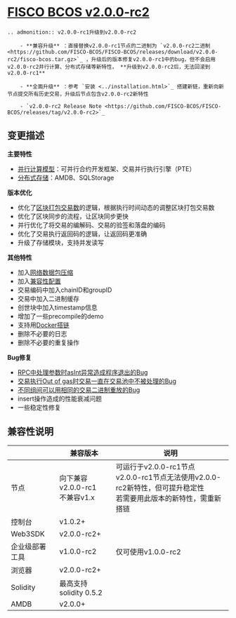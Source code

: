 # [FISCO BCOS v2.0.0-rc2](https://github.com/FISCO-BCOS/FISCO-BCOS/releases/tag/v2.0.0-rc2)

```eval_rst
.. admonition:: v2.0.0-rc1升级到v2.0.0-rc2

    - **兼容升级** ：直接替换v2.0.0-rc1节点的二进制为 `v2.0.0-rc2二进制 <https://github.com/FISCO-BCOS/FISCO-BCOS/releases/download/v2.0.0-rc2/fisco-bcos.tar.gz>`_ ，升级后的版本修复v2.0.0-rc1中的bug，但不会启用v2.0.0-rc2并行计算、分布式存储等新特性， **升级到v2.0.0-rc2后，无法回滚到v2.0.0-rc1**

    - **全面升级** ：参考 `安装 <../installation.html>`_ 搭建新链，重新向新节点提交所有历史交易，升级后节点包含v2.0.0-rc2新特性

    - `v2.0.0-rc2 Release Note <https://github.com/FISCO-BCOS/FISCO-BCOS/releases/tag/v2.0.0-rc2>`_
```

## 变更描述

**主要特性**

* [并行计算模型](../manual/transaction_parallel.md)：可并行合约开发框架、交易并行执行引擎（PTE）
* [分布式存储](../manual/distributed_storage.md)：AMDB、SQLStorage

**版本优化**

* 优化了[区块打包交易数](../manual/configuration.html#id15)的逻辑，根据执行时间动态的调整区块打包交易数
* 优化了区块同步的流程，让区块同步更快
* 并行优化了将交易的编解码、交易的验签和落盘的编码
* 优化了交易执行返回码的逻辑，让返回码更准确
* 升级了存储模块，支持并发读写

**其他特性**

* 加入[网络数据包压缩](../design/features/network_compress.md)
* 加入[兼容性配置](../manual/configuration.html#id7>)
* 交易编码中加入chainID和groupID
* 交易中加入二进制缓存
* 创世块中加入timestamp信息
* 增加了一些precompile的demo
* 支持用[Docker搭链](../manual/build_chain.md)
* 删除不必要的日志
* 删除不必要的重复操作

**Bug修复**

* [RPC中处理参数时asInt异常造成程序退出的Bug](
https://security.webank.com/report/freelink/932/6673f4de1e4c4acaf69a0ebb474545a0)
* [交易执行Out of gas时交易一直在交易池中不被处理的Bug](https://security.webank.com/report/freelink/871/cbb01ea45c9d2324c311f4f6fc1ec7ef)
* [不同组间可以用相同的交易二进制重放的Bug](https://security.webank.com/report/freelink/870/880c699de2f2d87bdf69c189d0ca42cd)
* insert操作造成的性能衰减问题
* 一些稳定性修复


## 兼容性说明

|           | 兼容版本                                            | 说明                                                         |
| --------- | --------------------------------------------------- | ------------------------------------------------------------ |
| 节点      | 向下兼容v2.0.0-rc1<br>不兼容v1.x | 可运行于v2.0.0-rc1节点<br>v2.0.0-rc1节点无法使用v2.0.0-rc2新特性，但可提升稳定性 <br> 若需要用此版本的新特性，需重新搭链 |
| 控制台    | v1.0.2+                                              |                                                              |
| Web3SDK   | v2.0.0-rc2+                                          |                                                              |
| 企业级部署工具 | v1.0.0-rc2                                     | 仅可使用v1.0.0-rc2                                |
| 浏览器    | v2.0.0-rc2+                                          |                                                              |
| Solidity  | 最高支持 solidity 0.5.2                             |                                                              |
| AMDB      | v2.0.0+                                              |                                                              |
